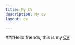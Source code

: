 ```yaml
---
title: My CV
description: My cv
layout: cv

---
```



###Hello friends, this is my [CV](https://omerturanbayrakli.com/assets/academic_cv_ok.pdf)
